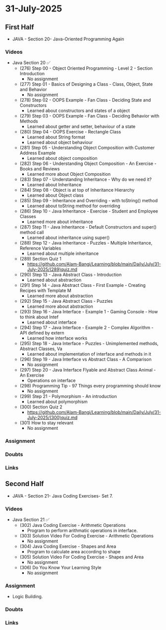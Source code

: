 # 31-July-2025

## First Half
- JAVA - Section 20- Java-Oriented Programming Again 
### Videos
- Java Section 20 ✅ 
    - (276) Step 00 - Object Oriented Programming - Level 2 - Section Introduction
        - No assignment
    - (277) Step 01 - Basics of Designing a Class - Class, Object, State and Behavior
        - No assignment
    - (278) Step 02 - OOPS Example - Fan Class - Deciding State and Constructors
        - Learned about constructors and states of a object
    - (279) Step 03 - OOPS Example - Fan Class - Deciding Behavior with Methods
        - Learned about getter and setter, behaviour of a state
    - (280) Step 04 - OOPS Exercise - Rectangle Class
        - Learned about String format 
        - Learned about object behaviour
    - (281) Step 05 - Understanding Object Composition with Customer Address Example
        - Learned about object composition
    - (282) Step 06 - Understanding Object Composition - An Exercise - Books and Reviews
        - Learned more about Object Composition
    - (283) Step 07 - Understanding Inheritance - Why do we need it?
        - Learned about Inheritance
    - (284) Step 08 - Object is at top of Inheritance Hierarchy
        - Learned about Object class
    - (285) Step 09 - Inheritance and Overriding - with toString() method
        - Learned about toString method for overriding
    - (286) Step 10 - Java Inheritance - Exercise - Student and Employee Classes
        - Learned more about inheritance
    - (287) Step 11 - Java Inheritance - Default Constructors and super() method call
        - Learned about inheritance using super()
    - (288) Step 12 - Java Inheritance - Puzzles - Multiple Inheritance, Reference Variables
        - Learned about multiple inheritance
    - (289) Section Quiz 1
        - https://github.com/Alam-Bangi/Learning/blob/main/Daily/July/31-July-2025/(289)quiz.md
    - (290) Step 13 - Java Abstract Class - Introduction
        - Learned about abstraction
    - (291) Step 14 - Java Abstract Class - First Example - Creating Recipes with Template M
        - Learned more about abstraction
    - (292) Step 15 - Java Abstract Class - Puzzles
        - Learned more about abstraction
    - (293) Step 16 - Java Interface - Example 1 - Gaming Console - How to think about Intef
        - Learned about interface
    - (294) Step 17 - Java Interface - Example 2 - Complex Algorithm - API defined by extern
        - Learned how interface works
    - (295) Step 18 - Java Interface - Puzzles - Unimplemented methods, Abstract Classes, Va
        - Learned about implementation of interface and methods in it
    - (296) Step 19 - Java Interface vs Abstract Class - A Comparison
        - No assignment
    - (297) Step 20 - Java Interface Flyable and Abstract Class Animal - An Exercise
        - Operations on interface
    - (298) Programming Tip - 97 Things every programming should know
        - No assignment
    - (299) Step 21 - Polymorphism - An introduction
        - Learned about polymorphism
    - (300) Section Quiz 2
        - https://github.com/Alam-Bangi/Learning/blob/main/Daily/July/31-July-2025/(300)quiz.md
    - (301)	How to stay relevant
        - No assignment


### Assignment

### Doubts

### Links


## Second Half

- JAVA - Section 21- Java Coding Exercises- Set 7.

### Videos
 - Java Section 21 ✅
    - (302) Java Coding Exercise - Arithmetic Operations
        - Program to perform arithmatic operations in interface.
    - (303)	Solution Video For Coding Exercise - Arithmetic Operations
        - No assignment
    - (304) Java Coding Exercise - Shapes and Area
        - Program to calculate area according to shape
    - (305)	Solution Video For Coding Exercise - Shapes and Area
        - No assignment
    - (306) Do You Know Your Learning Style
        - No assignment

### Assignment
- Logic Building.

### Doubts

### Links


